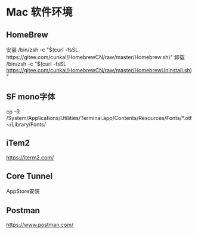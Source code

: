 # Mac 软件环境

## HomeBrew
安装
/bin/zsh -c "$(curl -fsSL https://gitee.com/cunkai/HomebrewCN/raw/master/Homebrew.sh)"
卸载
/bin/zsh -c "$(curl -fsSL https://gitee.com/cunkai/HomebrewCN/raw/master/HomebrewUninstall.sh)"

## SF mono字体
cp -R /System/Applications/Utilities/Terminal.app/Contents/Resources/Fonts/*.otf ~/Library/Fonts/


## iTem2
https://iterm2.com/

## Core Tunnel
AppStore安装

## Postman
https://www.postman.com/
